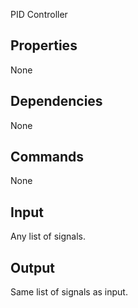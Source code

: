 PID Controller

Properties
--------------
None

Dependencies
----------------
None

Commands
----------------
None

Input
-------
Any list of signals.

Output
---------
Same list of signals as input.
